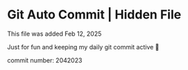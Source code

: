 # Git Auto Commit | Hidden File

This file was added Feb 12, 2025

Just for fun and keeping my daily git commit active 🤪

commit number: 2042023
